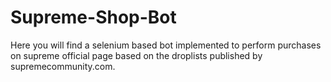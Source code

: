 # Supreme-Shop-Bot
Here you will find a selenium based bot implemented to perform purchases on supreme official page based on the droplists published by supremecommunity.com.
